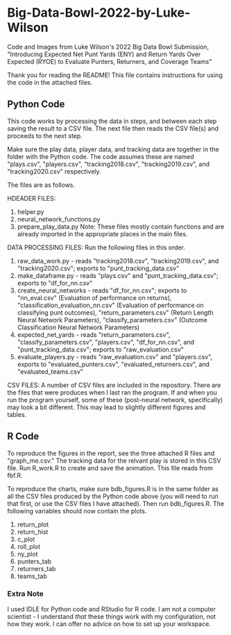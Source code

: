 # Big-Data-Bowl-2022-by-Luke-Wilson
Code and Images from Luke Wilson's 2022 Big Data Bowl Submission, "Introducing Expected Net Punt Yards (ENY) and Return Yards Over Expected (RYOE) to Evaluate Punters, Returners, and Coverage Teams"

Thank you for reading the README! This file contains instructions for using the code in the attached files. 

## Python Code
This code works by processing the data in steps, and between each step saving the result to a CSV file. The next file then reads the CSV file(s) and proceeds to the next step.

Make sure the play data, player data, and tracking data are together in the folder with the Python code. The code assumes these are named "plays.csv", "players.csv", "tracking2018.csv", "tracking2019.csv", and "tracking2020.csv" respectively.

The files are as follows.

HDEADER FILES:
1. helper.py
2. neural_network_functions.py
3. prepare_play_data.py
Note: These files mostly contain functions and are already imported in the appropriate places in the main files.

DATA PROCESSING FILES:
Run the following files in this order.
1. raw_data_work.py - reads "tracking2018.csv", "tracking2019.csv", and "tracking2020.csv"; exports to "punt_tracking_data.csv"
2. make_dataframe.py - reads "plays.csv" and "punt_tracking_data.csv"; exports to "df_for_nn.csv"
3. create_neural_networks - reads "df_for_nn.csv"; exports to "nn_eval.csv" (Evaluation of performance on returns), "classification_evaluation_nn.csv" (Evaluation of performance on classifying punt outcomes),  "return_parameters.csv" (Return Length Neural Network Parameters), "classify_parameters.csv" (Outcome Classification Neural Network Parameters)
4. expected_net_yards - reads "return_parameters.csv", "classify_parameters.csv", "players.csv", "df_for_nn.csv", and "punt_tracking_data.csv"; exports to "raw_evaluation.csv"
5. evaluate_players.py - reads "raw_evaluation.csv" and "players.csv", exports to "evaluated_punters.csv", "evaluated_returners.csv", and "evaluated_teams.csv"


CSV FILES:
A number of CSV files are included in the repository. There are the files that were produces when I last ran the program. If and when you run the program yourself, some of these (post-neural network, specifically) may look a bit different. This may lead to slightly different figures and tables.

## R Code
To reproduce the figures in the report, see the three attached R files and "graph_me.csv." The tracking data for the relvant play is stored in this CSV file. Run R_work.R to create and save the animation. This file reads from fbf.R.

To reproduce the charts, make sure bdb_figures.R is in the same folder as all the CSV files produced by the Python code above (you will need to run that first, or use the CSV files I have attached). Then run bdb_figures.R. The following variables should now contain the plots.

1. return_plot
2. return_hist
3. c_plot
4. roll_plot
5. ny_plot
6. punters_tab
7. returners_tab
8. teams_tab

### Extra Note
I used IDLE for Python code and RStudio for R code. I am not a computer scientist - I understand *that* these things work with my configuration, not how they work. I can offer no advice on how to set up your workspace.

